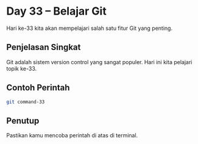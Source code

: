 # Day 33 – Belajar Git

Hari ke-33 kita akan mempelajari salah satu fitur Git yang penting.

## Penjelasan Singkat

Git adalah sistem version control yang sangat populer. Hari ini kita pelajari topik ke-33.

## Contoh Perintah

```bash
git command-33
```

## Penutup

Pastikan kamu mencoba perintah di atas di terminal.
